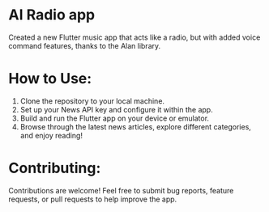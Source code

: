 # AI Radio app

Created a new Flutter music app that acts like a radio, but with added voice command features, thanks to the Alan library.

# How to Use:
1. Clone the repository to your local machine.
2. Set up your News API key and configure it within the app.
3. Build and run the Flutter app on your device or emulator.
4. Browse through the latest news articles, explore different categories, and enjoy reading!

# Contributing:
Contributions are welcome! Feel free to submit bug reports, feature requests, or pull requests to help improve the app.
